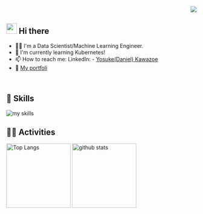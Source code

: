 <!-- 1. Change GitHub username -->
<div align="right">
  <img src="https://komarev.com/ghpvc/?username=username" />
</div>


<!-- 2. Change profile and contact information -->
## <img src="https://media.giphy.com/media/hvRJCLFzcasrR4ia7z/giphy.gif" width="28"> Hi there

- 🧑‍💻 I'm a Data Scientist/Machine Learning Engineer.
- 🌱 I'm currently learning Kubernetes!
- 📫 How to reach me: LinkedIn:  - [Yosuke(Daniel) Kawazoe](http://linkedin.com/in/yosuke-kawazoe-8782b218b)
- 📱 [My portfoli](https://yosukeportfolio.streamlit.app/)
<br>


<!-- 3. Change to your preferred tech stack -->
<!-- Light mode: theme=light, Dark mode: theme=dark -->
<!-- List of icon options: https://arc.net/l/quote/zizyykfh -->
## 🌱 Skills
<img alt="my skills" src="https://skillicons.dev/icons?theme=dark&perline=7&i=html,css,js,ai,python,r,bash,mysql,git,docker,linux,aws,gcp,azure" />
<br>


<!-- 4. Change GitHub username in 2 places -->
<!-- Light mode: theme=light, Dark mode: theme=vue-dark  -->
## 🏃‍♀️ Activities
<div align="left"> 
  <img alt="Top Langs" height="170px" src="https://github-readme-stats.vercel.app/api?username=Yosuke0805&theme=vue-dark&layout=compact" />
  <img alt="github stats" height="170px" src="https://github-readme-stats.vercel.app/api/top-langs/?username=Yosuke0805&theme=vue-dark&layout=compact" />
</div>


<!--
This repository is a ✨ _special_ ✨ repository because its `README.md` (this file) appears on your GitHub profile.

Here are some ideas to get you started:

- 🔭 I'm currently working on ...
- 🌱 I'm currently learning ...
- 👯 I'm looking to collaborate on ...
- 🤔 I'm looking for help with ...
- 💬 Ask me about ...
- 📫 How to reach me: ...
- 😄 Pronouns: ...
- ⚡ Fun fact: ...
-->